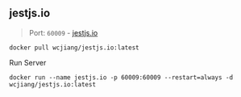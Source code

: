 jestjs.io
---

> Port: `60009` - [jestjs.io](https://jestjs.io/)

```shell
docker pull wcjiang/jestjs.io:latest
```

Run Server

```shell
docker run --name jestjs.io -p 60009:60009 --restart=always -d wcjiang/jestjs.io:latest
```